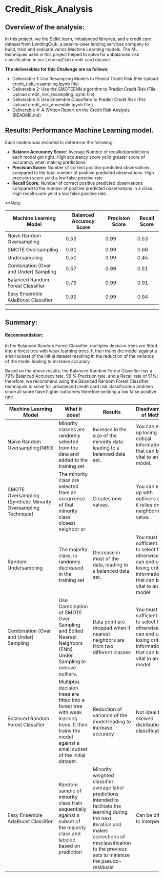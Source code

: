 # Credit_Risk_Analysis

## Overview of the analysis: 
In this project, we the Scikit learn, imbalanced libraries, and a credit card dataset from LendingClub, a peer-to-peer lending services company to build, train and evaluate varios Machine Learning models. The ML techniques used in this project helped to solve for unbalanced risk classification in our LendingClub credit card dataset.

**The deliverables for this Challenge are as follows:**
- Deliverable 1: Use Resampling Models to Predict Credit Risk (File Upload credit_risk_resampling.ipynb file)
- Deliverable 2: Use the SMOTEENN algorithm to Predict Credit Risk (File Upload credit_risk_resampling.ipynb file)
- Deliverable 3: Use Ensemble Classifiers to Predict Credit Risk (File Upload credit_risk_ensemble.ipynb file.)
- Deliverable 4: A Written Report on the Credit Risk Analysis (README.md)


## Results:  Performance Machine Learning model. 
Each models was evaluted to determine the following: 
- **Balance Accurancy Score:**
Average Number of recalled/predictions each model got right.  High accurancy score yeild greater score of accurancy when making predictions. 
- **Precision Score:**
Number of correct positive predicted observations compared to the total number of positive predicted observations. High precision score yeild a low false positive rate. 
- **Recall Score:**
Number of correct positive predicted observations compared to the number of positive predicted observations in a class. High recall score yeild a low false positive rate.



**Note:

Machine Learning Model | Balanced Accuracy Score| Precision Score| Recall Score
------------ | -------------  | ------------- | -------------
Naive Random Oversampling| 0.59 | 0.99|  0.53
SMOTE Oversampling | 0.61 | 0.99| 0.66
Undersampling | 0.50 | 0.99| 0.45
Combination (Over and Under) Sampling | 0.57 | 0.99| 0.51
Balanced Random Forest Classifier | 0.79 |  0.99 |  0.91 
Easy Ensemble AdaBoost Classifier | 0.92 | 0.99 | 0.94 

<hr> </hr>



## Summary: 
#### Recommendation: 
In the Balanced Random Forest Classifier, multiples decision trees are fitted into a forest tree with weak learning trees. It then trains the model against a small subset of the initial dataset resulting in the reduction of the variance of the model leading to increase accuracy. 

Based on the above results, the Balanced Random Forest Classifier has a 79% Balanced Accuracy rate, 99 % Precision rate, and a Recall rate of 91%; therefore, we recommend using the Balanced Random Forest Classifier techniques to solve for unbalanced credit card risk classification problem since all score have higher outcomes therefore yeilding a low false positive rate.

Machine Learning Model | What it does!| Results  | Disadvantages of Method
------------ | -------------  | ------------- | -------------
Naive Random Oversampling(NRO)| Minority classes are randomly selected from the data and added to the training set | Increase in the size of the minority data leading to a balanced data set.| You can end up losing critical information that can be vital to an ML model.
SMOTE Oversampling (Synthetic Minority Oversampling Technique) | The minority class are selected from an occurrence of that minority class closest neighbor or | Creates new values. | You can end up with outliners since it relies on the neighboring value.
Random Undersampling | The majority class, is randomly decreased in the training set | Decrease in most of the data, leading to a balanced data set.|  You  must have sufficient data to select from; otherwise, we can end up losing critical information that can be vital to an ML model
Combination (Over and Under) Sampling | Use Combination of SMOTE Over Sampling and Edited Nearest Neighbors (ENN) Under Sampling to remove outliers.  | Data point are dropped when if nearest neighbors are from two different classes | You  must have sufficient data to select from; otherwise, we can end up losing critical information that can be vital to an ML model
Balanced Random Forest Classifier | Multiples decision trees are fitted into a forest tree with weak learning trees. It then trains the model against a small subset of the initial dataset. | Reduction of variance of the model leading to increase accuracy  | Not ideal for skewed distribution classification
Easy Ensemble AdaBoost Classifier | Random sample of minority class train sequentially against a subset of the majority class and labeled based on prediction | Minority weighted classifier average label predictions intended to facilitate the learning during the next iteration and makes corrections of misclassification to the previous sets to minimize the pseudo-residuals  | Can be difficult to interperet 



